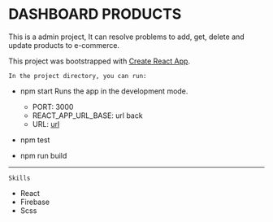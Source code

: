 # DASHBOARD PRODUCTS
This is a admin project, It can resolve problems to add, get, delete and update products to e-commerce.

This project was bootstrapped with [Create React App](https://github.com/facebook/create-react-app).

`In the project directory, you can run:`

- npm start
Runs the app in the development mode.<br>
  - PORT: 3000
  - REACT_APP_URL_BASE: url back
  - URL: [url](http://localhost)

- npm test
- npm run build

-------

`Skills`
- React
- Firebase
- Scss